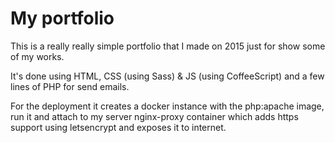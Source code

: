 # My portfolio

This is a really really simple portfolio that I made on 2015 just for show some of my works.

It's done using HTML, CSS (using Sass) & JS (using CoffeeScript) and a few lines of PHP for send emails.

For the deployment it creates a docker instance with the php:apache image, run it and attach to my server
nginx-proxy container which adds https support using letsencrypt and exposes it to internet.
